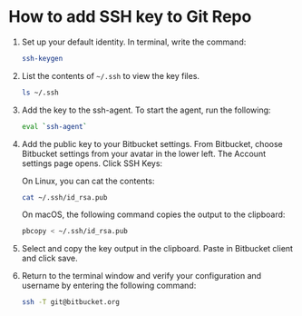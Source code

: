 # How to add SSH key to Git Repo

1. Set up your default identity. In terminal, write the command:

   ``` bash
   ssh-keygen
   ```
2. List the contents of `~/.ssh` to view the key files.

   ``` bash
   ls ~/.ssh
   ```
3. Add the key to the ssh-agent. To start the agent, run the following:

   ``` bash
   eval `ssh-agent`
   ```
4. Add the public key to your Bitbucket settings. From Bitbucket, choose Bitbucket settings from your avatar in the lower left. The Account settings page opens. Click SSH Keys:

   On Linux, you can cat the contents:

   ``` bash
   cat ~/.ssh/id_rsa.pub
   ```

   On macOS, the following command copies the output to the clipboard:

   ``` bash
   pbcopy < ~/.ssh/id_rsa.pub
   ```
5. Select and copy the key output in the clipboard. Paste in Bitbucket client and click save.
6. Return to the terminal window and verify your configuration and username by entering the following command:

   ``` bash
   ssh -T git@bitbucket.org
   ```